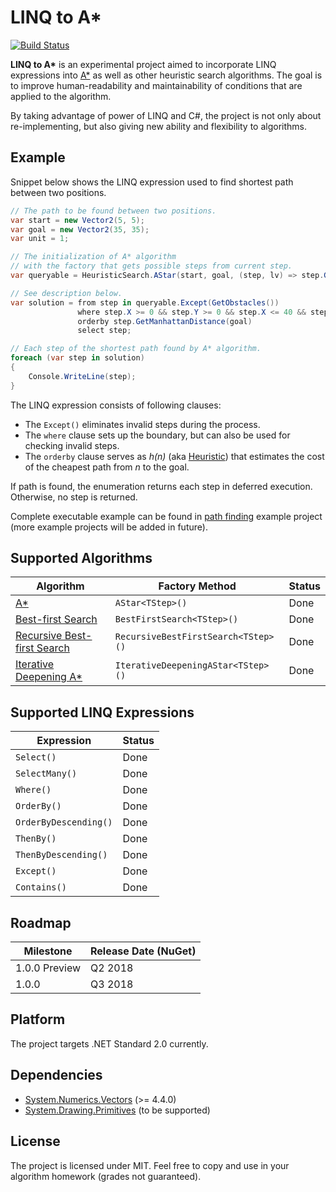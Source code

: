 # LINQ to A\*

[![Build Status](https://travis-ci.org/rvhuang/linq-to-astar.svg?branch=master)](https://travis-ci.org/rvhuang/linq-to-astar)

**LINQ to A\*** is an experimental project aimed to incorporate LINQ expressions into [A\*](https://en.wikipedia.org/wiki/A*_search_algorithm) as well as other heuristic search algorithms. The goal is to improve human-readability and maintainability of conditions that are applied to the algorithm.

By taking advantage of power of LINQ and C#, the project is not only about re-implementing, but also giving new ability and flexibility to algorithms.

## Example

Snippet below shows the LINQ expression used to find shortest path between two positions.

```csharp
// The path to be found between two positions.
var start = new Vector2(5, 5);
var goal = new Vector2(35, 35);
var unit = 1;

// The initialization of A* algorithm
// with the factory that gets possible steps from current step.
var queryable = HeuristicSearch.AStar(start, goal, (step, lv) => step.GetFourDirections(unit));

// See description below.
var solution = from step in queryable.Except(GetObstacles())
               where step.X >= 0 && step.Y >= 0 && step.X <= 40 && step.Y <= 40
               orderby step.GetManhattanDistance(goal)
               select step;

// Each step of the shortest path found by A* algorithm.
foreach (var step in solution)
{
    Console.WriteLine(step);
}
```

The LINQ expression consists of following clauses:

* The `Except()` eliminates invalid steps during the process.
* The `where` clause sets up the boundary, but can also be used for checking invalid steps.
* The `orderby` clause serves as *h(n)* (aka [Heuristic](https://en.wikipedia.org/wiki/Heuristic)) that estimates the cost of the cheapest path from *n* to the goal.

If path is found, the enumeration returns each step in deferred execution. Otherwise, no step is returned.

Complete executable example can be found in [path finding](src/LinqToAStar.Example.PathFinding/) example project (more example projects will be added in future).

## Supported Algorithms

|Algorithm|Factory Method|Status|
|----------|----------|----------|
|[A\*](https://en.wikipedia.org/wiki/A*_search_algorithm)|`AStar<TStep>()`|Done|
|[Best-first Search](https://en.wikipedia.org/wiki/Best-first_search)|`BestFirstSearch<TStep>()`|Done|
|[Recursive Best-first Search](http://cs.gettysburg.edu/~tneller/papers/talks/RBFS_Example.htm)|`RecursiveBestFirstSearch<TStep>()`|Done|
|[Iterative Deepening A\*](https://en.wikipedia.org/wiki/Iterative_deepening_A*)|`IterativeDeepeningAStar<TStep>()`|Done|

## Supported LINQ Expressions

|Expression|Status|
|----------|----------|
|`Select()`|Done|
|`SelectMany()`|Done|
|`Where()`|Done|
|`OrderBy()`|Done|
|`OrderByDescending()`|Done|
|`ThenBy()`|Done|
|`ThenByDescending()`|Done|
|`Except()`|Done|
|`Contains()`|Done|

## Roadmap

|Milestone|Release Date (NuGet)|
|----------|----------|
|1.0.0 Preview|Q2 2018|
|1.0.0|Q3 2018|

## Platform

The project targets .NET Standard 2.0 currently.

## Dependencies

* [System.Numerics.Vectors](https://www.nuget.org/packages/System.Numerics.Vectors/) (>= 4.4.0)
* [System.Drawing.Primitives](https://www.nuget.org/packages/System.Drawing.Primitives/) (to be supported)

## License

The project is licensed under MIT. Feel free to copy and use in your algorithm homework (grades not guaranteed).
